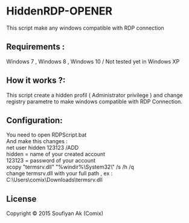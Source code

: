 # HiddenRDP-OPENER
This script make any windows compatible with RDP connection 

<h2>Requirements :</h2>
Windows 7 , Windows 8 , Windows 10 / Not tested yet in Windows XP

<h2>How it works ?:</h2>
This script create a hidden profil ( Administrator privilege ) and change registry parametre to make windows compatible with RDP Connection.

<h2>Configuration:</h2>
You need to open RDPScript.bat <br />
And make this changes :<br />
net user hidden 123123 /ADD<br />
hidden = name of your created account<br />
123123 = password of your account <br />
xcopy "termsrv.dll" "%windir%\System32\" /s /h /q <br />
change termsrv.dll with your full path , ex : C:\Users\comix\Downloads\termsrv.dll <br />

<h2>License</h2>

Copyright © 2015 Soufiyan Ak (Comix)
